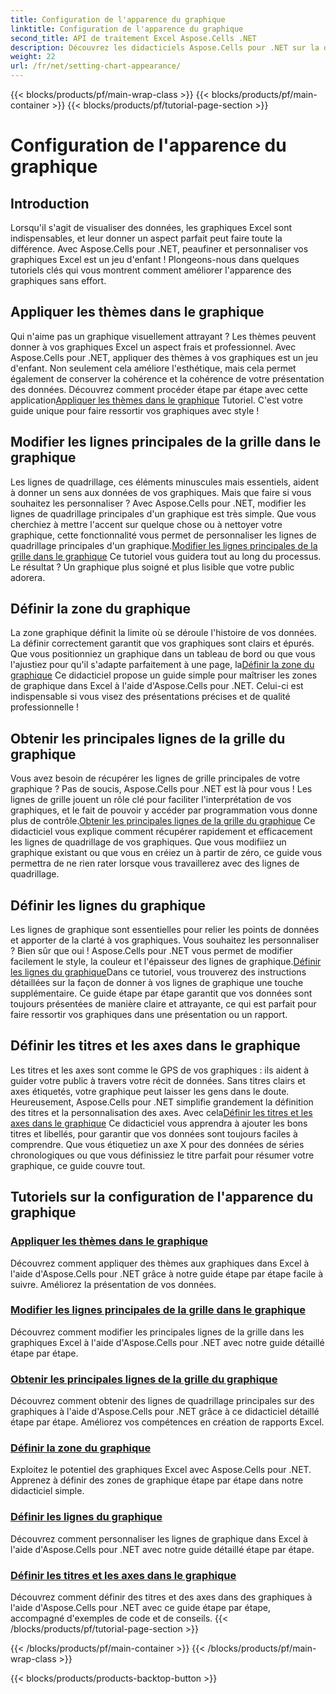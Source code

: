 ```yaml
---
title: Configuration de l'apparence du graphique
linktitle: Configuration de l'apparence du graphique
second_title: API de traitement Excel Aspose.Cells .NET
description: Découvrez les didacticiels Aspose.Cells pour .NET sur la définition de l'apparence des graphiques. Apprenez à appliquer des thèmes, à modifier les lignes de quadrillage, à définir des zones de graphique, des titres, des axes et bien plus encore avec des guides simples.
weight: 22
url: /fr/net/setting-chart-appearance/
---
```


{{< blocks/products/pf/main-wrap-class >}}
{{< blocks/products/pf/main-container >}}
{{< blocks/products/pf/tutorial-page-section >}}

# Configuration de l'apparence du graphique

## Introduction

Lorsqu'il s'agit de visualiser des données, les graphiques Excel sont indispensables, et leur donner un aspect parfait peut faire toute la différence. Avec Aspose.Cells pour .NET, peaufiner et personnaliser vos graphiques Excel est un jeu d'enfant ! Plongeons-nous dans quelques tutoriels clés qui vous montrent comment améliorer l'apparence des graphiques sans effort.

## Appliquer les thèmes dans le graphique
 Qui n'aime pas un graphique visuellement attrayant ? Les thèmes peuvent donner à vos graphiques Excel un aspect frais et professionnel. Avec Aspose.Cells pour .NET, appliquer des thèmes à vos graphiques est un jeu d'enfant. Non seulement cela améliore l'esthétique, mais cela permet également de conserver la cohérence et la cohérence de votre présentation des données. Découvrez comment procéder étape par étape avec cette application[Appliquer les thèmes dans le graphique](./apply-themes-in-chart/) Tutoriel. C'est votre guide unique pour faire ressortir vos graphiques avec style !

## Modifier les lignes principales de la grille dans le graphique
Les lignes de quadrillage, ces éléments minuscules mais essentiels, aident à donner un sens aux données de vos graphiques. Mais que faire si vous souhaitez les personnaliser ? Avec Aspose.Cells pour .NET, modifier les lignes de quadrillage principales d'un graphique est très simple. Que vous cherchiez à mettre l'accent sur quelque chose ou à nettoyer votre graphique, cette fonctionnalité vous permet de personnaliser les lignes de quadrillage principales d'un graphique.[Modifier les lignes principales de la grille dans le graphique](./change-major-gridlines-in-chart/) Ce tutoriel vous guidera tout au long du processus. Le résultat ? Un graphique plus soigné et plus lisible que votre public adorera.

## Définir la zone du graphique
 La zone graphique définit la limite où se déroule l'histoire de vos données. La définir correctement garantit que vos graphiques sont clairs et épurés. Que vous positionniez un graphique dans un tableau de bord ou que vous l'ajustiez pour qu'il s'adapte parfaitement à une page, la[Définir la zone du graphique](./set-chart-area/) Ce didacticiel propose un guide simple pour maîtriser les zones de graphique dans Excel à l'aide d'Aspose.Cells pour .NET. Celui-ci est indispensable si vous visez des présentations précises et de qualité professionnelle !

## Obtenir les principales lignes de la grille du graphique
Vous avez besoin de récupérer les lignes de grille principales de votre graphique ? Pas de soucis, Aspose.Cells pour .NET est là pour vous ! Les lignes de grille jouent un rôle clé pour faciliter l'interprétation de vos graphiques, et le fait de pouvoir y accéder par programmation vous donne plus de contrôle.[Obtenir les principales lignes de la grille du graphique](./get-major-gridlines-of-chart/) Ce didacticiel vous explique comment récupérer rapidement et efficacement les lignes de quadrillage de vos graphiques. Que vous modifiiez un graphique existant ou que vous en créiez un à partir de zéro, ce guide vous permettra de ne rien rater lorsque vous travaillerez avec des lignes de quadrillage.

## Définir les lignes du graphique
 Les lignes de graphique sont essentielles pour relier les points de données et apporter de la clarté à vos graphiques. Vous souhaitez les personnaliser ? Bien sûr que oui ! Aspose.Cells pour .NET vous permet de modifier facilement le style, la couleur et l'épaisseur des lignes de graphique.[Définir les lignes du graphique](./set-chart-lines/)Dans ce tutoriel, vous trouverez des instructions détaillées sur la façon de donner à vos lignes de graphique une touche supplémentaire. Ce guide étape par étape garantit que vos données sont toujours présentées de manière claire et attrayante, ce qui est parfait pour faire ressortir vos graphiques dans une présentation ou un rapport.

## Définir les titres et les axes dans le graphique
 Les titres et les axes sont comme le GPS de vos graphiques : ils aident à guider votre public à travers votre récit de données. Sans titres clairs et axes étiquetés, votre graphique peut laisser les gens dans le doute. Heureusement, Aspose.Cells pour .NET simplifie grandement la définition des titres et la personnalisation des axes. Avec cela[Définir les titres et les axes dans le graphique](./set-titles-and-axes-in-chart/) Ce didacticiel vous apprendra à ajouter les bons titres et libellés, pour garantir que vos données sont toujours faciles à comprendre. Que vous étiquetiez un axe X pour des données de séries chronologiques ou que vous définissiez le titre parfait pour résumer votre graphique, ce guide couvre tout.

## Tutoriels sur la configuration de l'apparence du graphique
### [Appliquer les thèmes dans le graphique](./apply-themes-in-chart/)
Découvrez comment appliquer des thèmes aux graphiques dans Excel à l'aide d'Aspose.Cells pour .NET grâce à notre guide étape par étape facile à suivre. Améliorez la présentation de vos données.
### [Modifier les lignes principales de la grille dans le graphique](./change-major-gridlines-in-chart/)
Découvrez comment modifier les principales lignes de la grille dans les graphiques Excel à l'aide d'Aspose.Cells pour .NET avec notre guide détaillé étape par étape.
### [Obtenir les principales lignes de la grille du graphique](./get-major-gridlines-of-chart/)
Découvrez comment obtenir des lignes de quadrillage principales sur des graphiques à l'aide d'Aspose.Cells pour .NET grâce à ce didacticiel détaillé étape par étape. Améliorez vos compétences en création de rapports Excel.
### [Définir la zone du graphique](./set-chart-area/)
Exploitez le potentiel des graphiques Excel avec Aspose.Cells pour .NET. Apprenez à définir des zones de graphique étape par étape dans notre didacticiel simple.
### [Définir les lignes du graphique](./set-chart-lines/)
Découvrez comment personnaliser les lignes de graphique dans Excel à l'aide d'Aspose.Cells pour .NET avec notre guide détaillé étape par étape.
### [Définir les titres et les axes dans le graphique](./set-titles-and-axes-in-chart/)
Découvrez comment définir des titres et des axes dans des graphiques à l'aide d'Aspose.Cells pour .NET avec ce guide étape par étape, accompagné d'exemples de code et de conseils.
{{< /blocks/products/pf/tutorial-page-section >}}

{{< /blocks/products/pf/main-container >}}
{{< /blocks/products/pf/main-wrap-class >}}

{{< blocks/products/products-backtop-button >}}
